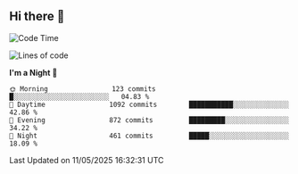 ## Hi there 👋

<!--
**Wangmerlyn/Wangmerlyn** is a ✨ _special_ ✨ repository because its `README.md` (this file) appears on your GitHub profile.

Here are some ideas to get you started:

- 🔭 I’m currently working on ...
- 🌱 I’m currently learning ...
- 👯 I’m looking to collaborate on ...
- 🤔 I’m looking for help with ...
- 💬 Ask me about ...
- 📫 How to reach me: ...
- 😄 Pronouns: ...
- ⚡ Fun fact: ...
-->
<!--START_SECTION:waka-->
![Code Time](http://img.shields.io/badge/Code%20Time-276%20hrs%2014%20mins-blue)

![Lines of code](https://img.shields.io/badge/From%20Hello%20World%20I%27ve%20Written-12.1%20million%20lines%20of%20code-blue)

**I'm a Night 🦉** 

```text
🌞 Morning                123 commits         █░░░░░░░░░░░░░░░░░░░░░░░░   04.83 % 
🌆 Daytime                1092 commits        ███████████░░░░░░░░░░░░░░   42.86 % 
🌃 Evening                872 commits         █████████░░░░░░░░░░░░░░░░   34.22 % 
🌙 Night                  461 commits         █████░░░░░░░░░░░░░░░░░░░░   18.09 % 
```



 Last Updated on 11/05/2025 16:32:31 UTC
<!--END_SECTION:waka-->
